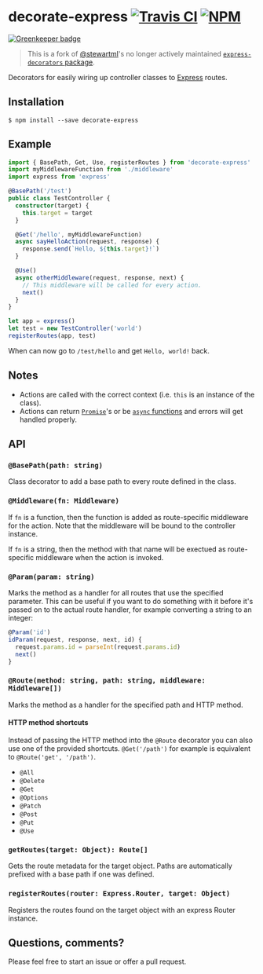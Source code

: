 # decorate-express [![Travis CI](https://img.shields.io/travis/shroudedcode/decorate-express.svg)](https://travis-ci.org/shroudedcode/decorate-express) [![NPM](https://img.shields.io/npm/v/decorate-express.svg)](https://npm.im/decorate-express)

[![Greenkeeper badge](https://badges.greenkeeper.io/shroudedcode/decorate-express.svg)](https://greenkeeper.io/)

> This is a fork of [@stewartml](https://github.com/stewartml)'s no longer actively maintained [`express-decorators` package](https://github.com/stewartml/express-decorators).

Decorators for easily wiring up controller classes to [Express](http://expressjs.com/) routes.

## Installation

```
$ npm install --save decorate-express
```

## Example

```ts
import { BasePath, Get, Use, registerRoutes } from 'decorate-express'
import myMiddlewareFunction from './middleware'
import express from 'express'

@BasePath('/test')
public class TestController {
  constructor(target) {
    this.target = target
  }

  @Get('/hello', myMiddlewareFunction)
  async sayHelloAction(request, response) {
    response.send(`Hello, ${this.target}!`)
  }

  @Use()
  async otherMiddleware(request, response, next) {
    // This middleware will be called for every action.
    next()
  }
}

let app = express()
let test = new TestController('world')
registerRoutes(app, test)
```

When can now go to `/test/hello` and get `Hello, world!` back.

## Notes

 * Actions are called with the correct context (i.e. `this` is an instance of the class).
 * Actions can return [`Promise`](https://developer.mozilla.org/en-US/docs/Web/JavaScript/Reference/Global_Objects/Promise)'s or be [`async` functions](https://developer.mozilla.org/en-US/docs/Web/JavaScript/Reference/Statements/async_function) and errors will get handled properly.


## API

### `@BasePath(path: string)`

Class decorator to add a base path to every route defined in the class.

### `@Middleware(fn: Middleware)`

If `fn` is a function, then the function is added as route-specific middleware for the action.  Note that the middleware will be bound to the controller instance.

If `fn` is a string, then the method with that name will be exectued as route-specific middleware when the action is invoked.

### `@Param(param: string)`

Marks the method as a handler for all routes that use the specified parameter. This can be useful if you want to do something with it before it's passed on to the actual route handler, for example converting a string to an integer:

```js
@Param('id')
idParam(request, response, next, id) {
  request.params.id = parseInt(request.params.id)
  next()
}
```

### `@Route(method: string, path: string, middleware: Middleware[])`

Marks the method as a handler for the specified path and HTTP method.

#### HTTP method shortcuts

Instead of passing the HTTP method into the `@Route` decorator you can also use one of the provided shortcuts. `@Get('/path')` for example is equivalent to `@Route('get', '/path')`.

 * `@All`
 * `@Delete`
 * `@Get`
 * `@Options`
 * `@Patch`
 * `@Post`
 * `@Put`
 * `@Use`

### `getRoutes(target: Object): Route[]`

Gets the route metadata for the target object. Paths are automatically prefixed with a base path if one was defined.

### `registerRoutes(router: Express.Router, target: Object)`

Registers the routes found on the target object with an express Router instance.

## Questions, comments?

Please feel free to start an issue or offer a pull request.
